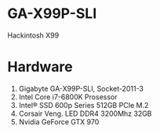 # GA-X99P-SLI
Hackintosh X99

# Hardware
1. Gigabyte GA-X99P-SLI, Socket-2011-3
2. Intel Core i7-6800K Prosessor
3. Intel® SSD 600p Series 512GB PCIe M.2
4. Corsair Veng. LED DDR4 3200Mhz 32GB
5. Nvidia GeForce GTX 970
